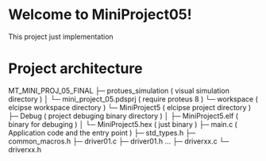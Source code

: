 # Welcome to MiniProject05!
This project just implementation 

# Project architecture
MT_MINI_PROJ_05_FINAL
	├─ protues_simulation				( visual simulation directory			)
	│	└─ mini_project_05.pdsprj		( require proteus 8						)
	└─ workspace						( elcipse workspace directory			)
		└─ MiniProject5 				( elcipse project directory				)
			├─ Debug					( project debuging binary directory		)
			│  ├─ MiniProject5.elf		( binary for debuging					)
			│  └─ MiniProject5.hex		( just binary							)
			├─ main.c					( Application code and the entry point	)
			├─ std_types.h
			├─ common_macros.h
			├─ driver01.c
			├─ driver01.h
			...
			├─ driverxx.c
			└─ driverxx.h

